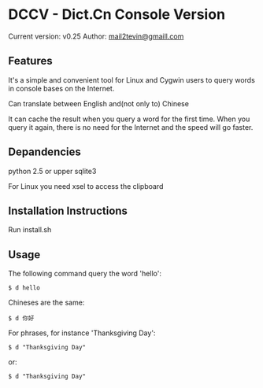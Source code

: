DCCV - Dict.Cn Console Version
==============================
Current version: v0.25
Author: mail2tevin@gmaill.com


Features
---------
It's a simple and convenient tool for Linux and Cygwin users to query words in console bases on the Internet.

Can translate between English and(not only to) Chinese

It can cache the result when you query a word for the first time.
When you query it again, there is no need for the Internet and the speed will go faster.


Depandencies
------------
python 2.5 or upper
sqlite3

For Linux you need xsel to access the clipboard


Installation Instructions
-------------------------
Run install.sh


Usage
------
The following command query the word 'hello':
	
	$ d hello

Chineses are the same:

	$ d 你好

For phrases, for instance 'Thanksgiving Day':

	$ d "Thanksgiving Day"

or:

	$ d "Thanksgiving Day"

